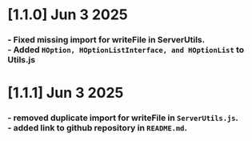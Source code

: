 # [1.1.0] Jun 3 2025
### - Fixed missing import for writeFile in ServerUtils. <br> - Added ```HOption, HOptionListInterface, and HOptionList``` to Utils.js

# [1.1.1] Jun 3 2025
### - removed duplicate import for writeFile in ```ServerUtils.js```. <br> - added link to github repository in ```README.md```.

